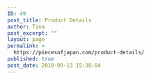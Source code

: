 ```yaml
---
ID: 49
post_title: Product Details
author: Tina
post_excerpt: ""
layout: page
permalink: >
  https://piecesofjapan.com/product-details/
published: true
post_date: 2018-09-13 15:38:04
---
```

<!-- wp:paragraph -->

<!-- /wp:paragraph -->